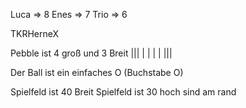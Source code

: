 Luca => 8
Enes => 7
Trio => 6

TKRHerneX

Pebble ist 4 groß und 3 Breit
|||
| |
| |
|||

Der Ball ist ein einfaches O (Buchstabe O)

Spielfeld ist 40 Breit
Spielfeld ist 30 hoch
sind am rand
